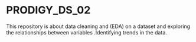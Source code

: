 # PRODIGY_DS_02
This repository is about data cleaning and (EDA) on a dataset and exploring the relationships between variables .Identifying trends in the data.
